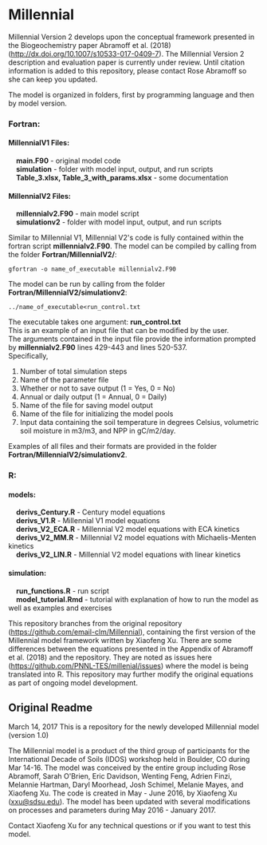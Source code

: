 # Millennial

Millennial Version 2 develops upon the conceptual framework presented in the Biogeochemistry paper Abramoff et al. (2018) (http://dx.doi.org/10.1007/s10533-017-0409-7). 
The Millennial Version 2 description and evaluation paper is currently under review. Until citation information is added to this repository, please contact Rose Abramoff so she can keep you updated.

The model is organized in folders, first by programming language and then by model version.
### Fortran:
#### MillennialV1 Files:
&nbsp;&nbsp;&nbsp; <b>main.F90</b> - original model code\
&nbsp;&nbsp;&nbsp; <b>simulation</b> - folder with model input, output, and run scripts\
&nbsp;&nbsp;&nbsp; <b>Table_3.xlsx, Table_3_with_params.xlsx</b> - some documentation

#### MillennialV2 Files:
&nbsp;&nbsp;&nbsp; <b>millennialv2.F90</b> - main model script\
&nbsp;&nbsp;&nbsp; <b>simulationv2</b> - folder with model input, output, and run scripts

Similar to Millennial V1, Millennial V2's code is fully contained within the fortran script <b>millennialv2.F90</b>. The model can be compiled by calling from the folder <b>Fortran/MillennialV2/</b>:
```
gfortran -o name_of_executable millennialv2.F90
```
The model can be run by calling from the folder <b>Fortran/MillennialV2/simulationv2</b>:
```
../name_of_executable<run_control.txt
```
The executable takes one argument: <b>run_control.txt</b>\
This is an example of an input file that can be modified by the user.\
The arguments contained in the input file provide the information prompted by <b>millennialv2.F90</b> lines 429-443 and lines 520-537.\
Specifically,
1. Number of total simulation steps
2. Name of the parameter file
3. Whether or not to save output (1 = Yes, 0 = No)
4. Annual or daily output (1 = Annual, 0 = Daily)
5. Name of the file for saving model output
6. Name of the file for initializing the model pools
7. Input data containing the soil temperature in degrees Celsius, volumetric soil moisture in m3/m3, and NPP in gC/m2/day.

Examples of all files and their formats are provided in the folder <b>Fortran/MillennialV2/simulationv2</b>.

### R:
#### models:
&nbsp;&nbsp;&nbsp; <b>derivs_Century.R</b> - Century model equations\
&nbsp;&nbsp;&nbsp; <b>derivs_V1.R</b> - Millennial V1 model equations\
&nbsp;&nbsp;&nbsp; <b>derivs_V2_ECA.R</b> - Millennial V2 model equations with ECA kinetics\
&nbsp;&nbsp;&nbsp; <b>derivs_V2_MM.R</b> - Millennial V2 model equations with Michaelis-Menten kinetics\
&nbsp;&nbsp;&nbsp; <b>derivs_V2_LIN.R</b> - Millennial V2 model equations with linear kinetics

#### simulation:
&nbsp;&nbsp;&nbsp; <b>run_functions.R</b> - run script\
&nbsp;&nbsp;&nbsp; <b>model_tutorial.Rmd</b> - tutorial with explanation of how to run the model as well as examples and exercises

This repository branches from the original repository (https://github.com/email-clm/Millennial), containing the first version of the Millennial model framework written by Xiaofeng Xu. There are some differences between the equations presented in the Appendix of Abramoff et al. (2018) and the repository. They are noted as issues here (https://github.com/PNNL-TES/millenial/issues) where the model is being translated into R. This repository may further modify the original equations as part of ongoing model development.

## Original Readme

March 14, 2017
This is a repository for the newly developed Millennial model (version 1.0)

The Millennial model is a product of the third group of participants for the International Decade of Soils (IDOS) workshop held in Boulder, CO during Mar 14-16. The model was conceived by the entire group including Rose Abramoff, Sarah O'Brien, Eric Davidson, Wenting Feng, Adrien Finzi, Melannie Hartman, Daryl Moorhead, Josh Schimel, Melanie Mayes, and Xiaofeng Xu. The code is created in May - June 2016, by Xiaofeng Xu (xxu@sdsu.edu). The model has been updated with several modifications on processes and parameters during May 2016 - January 2017. 

Contact Xiaofeng Xu for any technical questions or if you want to test this model.
